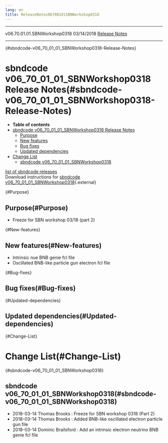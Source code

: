 ```yaml
---
lang: en
title: ReleaseNotes06700101SBNWorkshop0318
---
```


  ------------------------------ ------------ -- -- -----------------------------------------------------------------------
  v06.70.01.01.SBNWorkshop0318   03/14/2018         [Release Notes](ReleaseNotes06700101SBNWorkshop0318.html)
  ------------------------------ ------------ -- -- -----------------------------------------------------------------------

{#sbndcode-v06_70_01_01_SBNWorkshop0318-Release-Notes}

sbndcode v06\_70\_01\_01\_SBNWorkshop0318 Release Notes(#sbndcode-v06_70_01_01_SBNWorkshop0318-Release-Notes)
==============================================================================================================================

-   **Table of contents**
-   [sbndcode v06\_70\_01\_01\_SBNWorkshop0318 Release
    Notes](#sbndcode-v06_70_01_01_SBNWorkshop0318-Release-Notes)
    -   [Purpose](#Purpose)
    -   [New features](#New-features)
    -   [Bug fixes](#Bug-fixes)
    -   [Updated dependencies](#Updated-dependencies)
-   [Change List](#Change-List)
    -   [sbndcode
        v06\_70\_01\_01\_SBNWorkshop0318](#sbndcode-v06_70_01_01_SBNWorkshop0318)

[list of sbndcode
releases](List_of_SBND_code_releases.html)\
Download instructions for [sbndcode
v06\_70\_01\_01\_SBNWorkshop0318](http://scisoft.fnal.gov/scisoft/bundles/sbnd/v06_70_01_01_SBNWorkshop0318/sbndcode-v06_70_01_01_SBNWorkshop0318.html){.external}

{#Purpose}

Purpose(#Purpose)
----------------------------------

-   Freeze for SBN workshop 03/18 (part 2)

{#New-features}

New features(#New-features)
--------------------------------------------

-   Intrinsic nue BNB genie fcl file
-   Oscillated BNB-like particle gun electron fcl file

{#Bug-fixes}

Bug fixes(#Bug-fixes)
--------------------------------------

{#Updated-dependencies}

Updated dependencies(#Updated-dependencies)
------------------------------------------------------------

{#Change-List}

Change List(#Change-List)
==========================================

{#sbndcode-v06_70_01_01_SBNWorkshop0318}

sbndcode v06\_70\_01\_01\_SBNWorkshop0318(#sbndcode-v06_70_01_01_SBNWorkshop0318)
--------------------------------------------------------------------------------------------------

-   2018-03-14 Thomas Brooks : Freeze for SBN workshop 0318 (Part 2)
-   2018-03-14 Thomas Brooks : Added BNB-like oscillated electron
    particle gun file
-   2018-03-14 Dominic Brailsford : Add an intrinsic electron neutrino
    BNB genie fcl file
